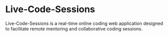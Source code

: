 # Live-Code-Sessions
Live-Code-Sessions is a real-time online coding web application designed to facilitate remote mentoring and collaborative coding sessions. 

